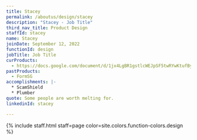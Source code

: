 ```yaml
---
title: Stacey
permalink: /aboutus/design/stacey
description: "Stacey - Job Title"
third_nav_title: Product Design
staffId: stacey
name: Stacey
joinDate: September 12, 2022
functionId: design
jobTitle: Job Title
curProducts:
  - https://docs.google.com/document/d/1jx4LgBR1gstlcWEJpSF5twRYwKtufBy3usLohOhnYS0/edit
pastProducts:
  - FormSG
accomplishments: |-
  * ScamShield
  * Plumber
quote: Some people are worth melting for.
linkedinId: stacey

---
```


{% include staff.html staff=page color=site.colors.function-colors.design %}
